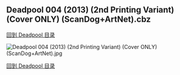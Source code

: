 ## Deadpool 004 (2013) (2nd Printing Variant) (Cover ONLY) (ScanDog+ArtNet).cbz


[回到 Deadpool 目录](https://github.com/alicewish/markdown/blob/master/series/Deadpool.md)


![Deadpool 004 (2013) (2nd Printing Variant) (Cover ONLY) (ScanDog+ArtNet).jpg](https://wx1.sinaimg.cn/large/6a9fdecaly1fr0srpw85sj21401pf4qp.jpg)

[回到 Deadpool 目录](https://github.com/alicewish/markdown/blob/master/series/Deadpool.md)

